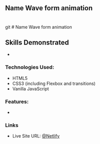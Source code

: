 ## Name Wave form animation
#
git # Name Wave form animation

## Skills Demonstrated
- 

### Technologies Used:
- HTML5
- CSS3 (including Flexbox and transitions)
- Vanilla JavaScript

### Features:
-

### Links

- Live Site URL: [@Netlify]()
